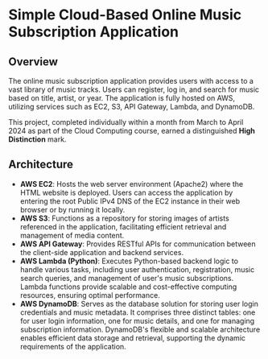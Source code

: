 # Simple Cloud-Based Online Music Subscription Application

## Overview
The online music subscription application provides users with access to a vast library of music tracks. Users can register, log in, and search for music based on title, artist, or year. The application is fully hosted on AWS, utilizing services such as EC2, S3, API Gateway, Lambda, and DynamoDB.

This project, completed individually within a month from March to April 2024 as part of the Cloud Computing course, earned a distinguished **High Distinction** mark.

## Architecture
- **AWS EC2**: Hosts the web server environment (Apache2) where the HTML website is deployed. Users can access the application by entering the root Public IPv4 DNS of the EC2 instance in their web browser or by running it locally.
- **AWS S3**: Functions as a repository for storing images of artists referenced in the application, facilitating efficient retrieval and management of media content.
- **AWS API Gateway**: Provides RESTful APIs for communication between the client-side application and backend services.
- **AWS Lambda (Python)**: Executes Python-based backend logic to handle various tasks, including user authentication, registration, music search queries, and management of user's music subscriptions. Lambda functions provide scalable and cost-effective computing resources, ensuring optimal performance.
- **AWS DynamoDB**: Serves as the database solution for storing user login credentials and music metadata. It comprises three distinct tables: one for user login information, one for music details, and one for managing subscription information. DynamoDB's flexible and scalable architecture enables efficient data storage and retrieval, supporting the dynamic requirements of the application.
